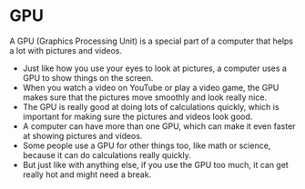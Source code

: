 # GPU

A GPU (Graphics Processing Unit) is a special part of a computer that helps a lot with pictures and videos. 

* Just like how you use your eyes to look at pictures, a computer uses a GPU to show things on the screen.
* When you watch a video on YouTube or play a video game, the GPU makes sure that the pictures move smoothly and look really nice.
* The GPU is really good at doing lots of calculations quickly, which is important for making sure the pictures and videos look good.
* A computer can have more than one GPU, which can make it even faster at showing pictures and videos.
* Some people use a GPU for other things too, like math or science, because it can do calculations really quickly.
* But just like with anything else, if you use the GPU too much, it can get really hot and might need a break.
